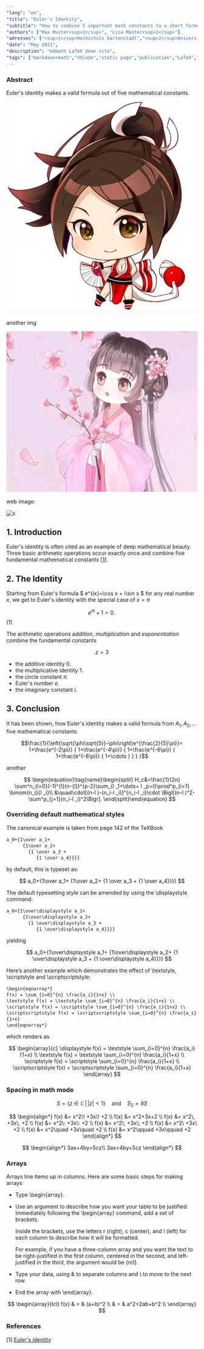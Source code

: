```yaml
---
"lang": "en",
"title": "Euler's Identity",
"subtitle": "How to combine 5 important math constants to a short formula",
"authors": ["Max Muster<sup>1</sup>", "Lisa Master<sup>2</sup>"],
"adresses": ["<sup>1</sup>Hochschule Gartenstadt","<sup>2</sup>Universität Übersee"],
"date": "May 2021",
"description": "mdmath LaTeX demo site",
"tags": ["markdown+math","VSCode","static page","publication","LaTeX","math"]
---
```

### Abstract

Euler's identity makes a valid formula out of five mathematical constants.

![x](test_image.jpg)

another img

![x](<./test    image.jpeg>)

web image:

![x](https://www.ncl.ucar.edu/Images/NCL_NCAR_NSF_banner.png)

## 1. Introduction

Euler's identity is often cited as an example of deep mathematical beauty.
Three basic arithmetic operations occur exactly once and combine five fundamental mathematical constants [[1](#1)].

## 2. The Identity

Starting from Euler's formula $ e^{ix}=\cos x + i\sin x $ for any real number $x$, we get to Euler's identity with the special case of $x = \pi$

$$e^{i\pi}+1=0\,.$$ (1)

The arithmetic operations *addition*, *multiplication* and *exponentiation* combine the fundamental constants 

$$\tag{lo} z = 3$$

* the additive identity $0$.
* the multiplicative identity $1$.
* the circle constant $\pi$.
* Euler's number $e$.
* the imaginary constant $i$.

## 3. Conclusion

It has been shown, how Euler's identity makes a valid formula from $A_1, A_2, \dotsc$ five mathematical constants.

$$\frac{1}{\left(\sqrt{\phi\sqrt{5}}-\phi\right)e^{\frac{2}{5}\pi}}=
 1+\frac{e^{-2\pi}} {
   1+\frac{e^{-4\pi}} {
     1+\frac{e^{-6\pi}} {
       1+\frac{e^{-8\pi}} {
         1+\cdots
       }
     }
   }
}$$

another

$$
\begin{equation}\tag{name}\begin{split}
H_c&=\frac{1}{2n} \sum^n_{l=0}(-1)^{l}(n-{l})^{p-2}\sum_{l _1+\dots+ l _p=l}\prod^p_{i=1} \binom{n_i}{l _i}\\
&\quad\cdot[(n-l )-(n_i-l _i)]^{n_i-l _i}\cdot
\Bigl[(n-l )^2-\sum^p_{j=1}(n_i-l _i)^2\Bigr].
\end{split}\end{equation}
$$

### Overriding default mathematical styles

The canonical example is taken from page 142 of the TeXBook

```
a_0+{1\over a_1+
      {1\over a_2+
        {1 \over a_3 + 
           {1 \over a_4}}}}
```

by default, this is typeset as:

$$
a_0+{1\over a_1+
      {1\over a_2+
        {1 \over a_3 + 
           {1 \over a_4}}}}
$$

The default typesetting style can be amended by using the \displaystyle command:

```
a_0+{1\over\displaystyle a_1+
      {1\over\displaystyle a_2+
        {1 \over\displaystyle a_3 + 
           {1 \over\displaystyle a_4}}}}
```

yielding

$$
a_0+{1\over\displaystyle a_1+
      {1\over\displaystyle a_2+
        {1 \over\displaystyle a_3 + 
           {1 \over\displaystyle a_4}}}}
$$

Here’s another example which demonstrates the effect of \textstyle, \scriptstyle and \scriptscriptstyle:

```
\begin{eqnarray*}
f(x) = \sum_{i=0}^{n} \frac{a_i}{1+x} \\
\textstyle f(x) = \textstyle \sum_{i=0}^{n} \frac{a_i}{1+x} \\
\scriptstyle f(x) = \scriptstyle \sum_{i=0}^{n} \frac{a_i}{1+x} \\
\scriptscriptstyle f(x) = \scriptscriptstyle \sum_{i=0}^{n} \frac{a_i}{1+x}
\end{eqnarray*}
```

which renders as

$$
\begin{array}{c}
\displaystyle f(x) = \textstyle \sum_{i=0}^{n} \frac{a_i}{1+x} \\
\textstyle f(x) = \textstyle \sum_{i=0}^{n} \frac{a_i}{1+x} \\
\scriptstyle f(x) = \scriptstyle \sum_{i=0}^{n} \frac{a_i}{1+x} \\
\scriptscriptstyle f(x) = \scriptscriptstyle \sum_{i=0}^{n} \frac{a_i}{1+x}
\end{array}
$$


### Spacing in math mode

$$
S = \{ z \in \mathbb{C}\, |\, |z| < 1 \} \quad \textrm{and} \quad S_2=\partial{S}
$$

$$
\begin{align*}
f(x) &= x^2\! +3x\! +2 \\
f(x) &= x^2+3x+2 \\
f(x) &= x^2\, +3x\, +2 \\
f(x) &= x^2\: +3x\: +2 \\
f(x) &= x^2\; +3x\; +2 \\
f(x) &= x^2\ +3x\ +2 \\
f(x) &= x^2\quad +3x\quad +2 \\
f(x) &= x^2\qquad +3x\qquad +2
\end{align*}
$$

$$
\begin{align*}
3ax+4by=5cz\\
3ax<4by+5cz
\end{align*}
$$


### Arrays

Arrays line items up in columns. Here are some basic steps for making arrays

* Type \begin{array}.
* Use an argument to describe how you want your table to be justified. Immediately following the \begin{array} command, add a set of brackets.

    Inside the brackets, use the letters r (right), c (center), and l (left) for each column to describe how it will be formatted.

    For example, if you have a three-column array and you want the text to be right-justified in the first column, centered in the second, and left-justified in the third, the argument would be {rcl}.
* Type your data, using & to separate columns and \\ to move to the next row.
* End the array with \end{array}.

$$
\begin{array}{lcl}
f(x) & = & (a+b)^2 \\
& = & a^2+2ab+b^2 \\
\end{array}
$$

### References

<span id='1'>[1]  [Euler's identity](https://en.wikipedia.org/wiki/Euler%27s_identity)   